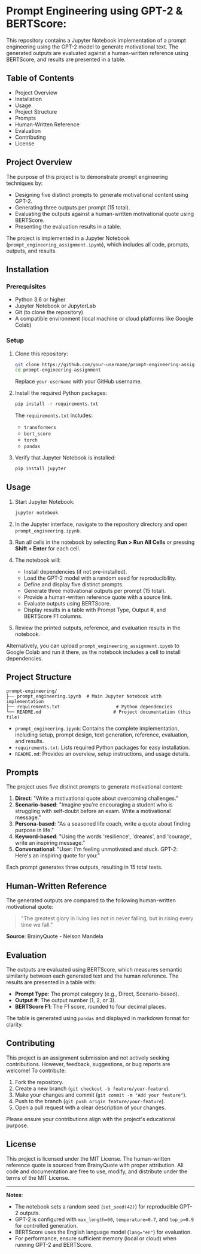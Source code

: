 # Prompt Engineering using GPT-2 & BERTScore:

This repository contains a Jupyter Notebook implementation of a prompt engineering using the GPT-2 model to generate motivational text. The generated outputs are evaluated against a human-written reference using BERTScore, and results are presented in a table.

## Table of Contents

- Project Overview
- Installation
- Usage
- Project Structure
- Prompts
- Human-Written Reference
- Evaluation
- Contributing
- License

## Project Overview

The purpose of this project is to demonstrate prompt engineering techniques by:

- Designing five distinct prompts to generate motivational content using GPT-2.
- Generating three outputs per prompt (15 total).
- Evaluating the outputs against a human-written motivational quote using BERTScore.
- Presenting the evaluation results in a table.

The project is implemented in a Jupyter Notebook (`prompt_engineering_assignment.ipynb`), which includes all code, prompts, outputs, and results.

## Installation

### Prerequisites

- Python 3.6 or higher
- Jupyter Notebook or JupyterLab
- Git (to clone the repository)
- A compatible environment (local machine or cloud platforms like Google Colab)

### Setup

1. Clone this repository:

   ```bash
   git clone https://github.com/your-username/prompt-engineering-assignment.git
   cd prompt-engineering-assignment
   ```

   Replace `your-username` with your GitHub username.

2. Install the required Python packages:

   ```bash
   pip install -r requirements.txt
   ```

   The `requirements.txt` includes:

   - `transformers`
   - `bert_score`
   - `torch`
   - `pandas`

3. Verify that Jupyter Notebook is installed:

   ```bash
   pip install jupyter
   ```

## Usage

1. Start Jupyter Notebook:

   ```bash
   jupyter notebook
   ```
2. In the Jupyter interface, navigate to the repository directory and open `prompt_engineering.ipynb`.
3. Run all cells in the notebook by selecting **Run &gt; Run All Cells** or pressing **Shift + Enter** for each cell.
4. The notebook will:
   - Install dependencies (if not pre-installed).
   - Load the GPT-2 model with a random seed for reproducibility.
   - Define and display five distinct prompts.
   - Generate three motivational outputs per prompt (15 total).
   - Provide a human-written reference quote with a source link.
   - Evaluate outputs using BERTScore.
   - Display results in a table with Prompt Type, Output #, and BERTScore F1 columns.
5. Review the printed outputs, reference, and evaluation results in the notebook.

Alternatively, you can upload `prompt_engineering_assignment.ipynb` to Google Colab and run it there, as the notebook includes a cell to install dependencies.

## Project Structure

```plaintext
prompt-engineering/
├── prompt_engineering.ipynb  # Main Jupyter Notebook with implementation
├── requirements.txt                     # Python dependencies
└── README.md                           # Project documentation (this file)
```

- `prompt_engineering.ipynb`: Contains the complete implementation, including setup, prompt design, text generation, reference, evaluation, and results.
- `requirements.txt`: Lists required Python packages for easy installation.
- `README.md`: Provides an overview, setup instructions, and usage details.

## Prompts

The project uses five distinct prompts to generate motivational content:

1. **Direct**: "Write a motivational quote about overcoming challenges."
2. **Scenario-based**: "Imagine you're encouraging a student who is struggling with self-doubt before an exam. Write a motivational message."
3. **Persona-based**: "As a seasoned life coach, write a quote about finding purpose in life."
4. **Keyword-based**: "Using the words 'resilience', 'dreams', and 'courage', write an inspiring message."
5. **Conversational**: "User: I'm feeling unmotivated and stuck. GPT-2: Here's an inspiring quote for you:"

Each prompt generates three outputs, resulting in 15 total texts.

## Human-Written Reference

The generated outputs are compared to the following human-written motivational quote:

> "The greatest glory in living lies not in never falling, but in rising every time we fall."

**Source**: BrainyQuote - Nelson Mandela

## Evaluation

The outputs are evaluated using BERTScore, which measures semantic similarity between each generated text and the human reference. The results are presented in a table with:

- **Prompt Type**: The prompt category (e.g., Direct, Scenario-based).
- **Output #**: The output number (1, 2, or 3).
- **BERTScore F1**: The F1 score, rounded to four decimal places.

The table is generated using `pandas` and displayed in markdown format for clarity.

## Contributing

This project is an assignment submission and not actively seeking contributions. However, feedback, suggestions, or bug reports are welcome! To contribute:

1. Fork the repository.
2. Create a new branch (`git checkout -b feature/your-feature`).
3. Make your changes and commit (`git commit -m "Add your feature"`).
4. Push to the branch (`git push origin feature/your-feature`).
5. Open a pull request with a clear description of your changes.

Please ensure your contributions align with the project's educational purpose.

## License

This project is licensed under the MIT License. The human-written reference quote is sourced from BrainyQuote with proper attribution. All code and documentation are free to use, modify, and distribute under the terms of the MIT License.

---

**Notes**:

- The notebook sets a random seed (`set_seed(42)`) for reproducible GPT-2 outputs.
- GPT-2 is configured with `max_length=60`, `temperature=0.7`, and `top_p=0.9` for controlled generation.
- BERTScore uses the English language model (`lang="en"`) for evaluation.
- For performance, ensure sufficient memory (local or cloud) when running GPT-2 and BERTScore.